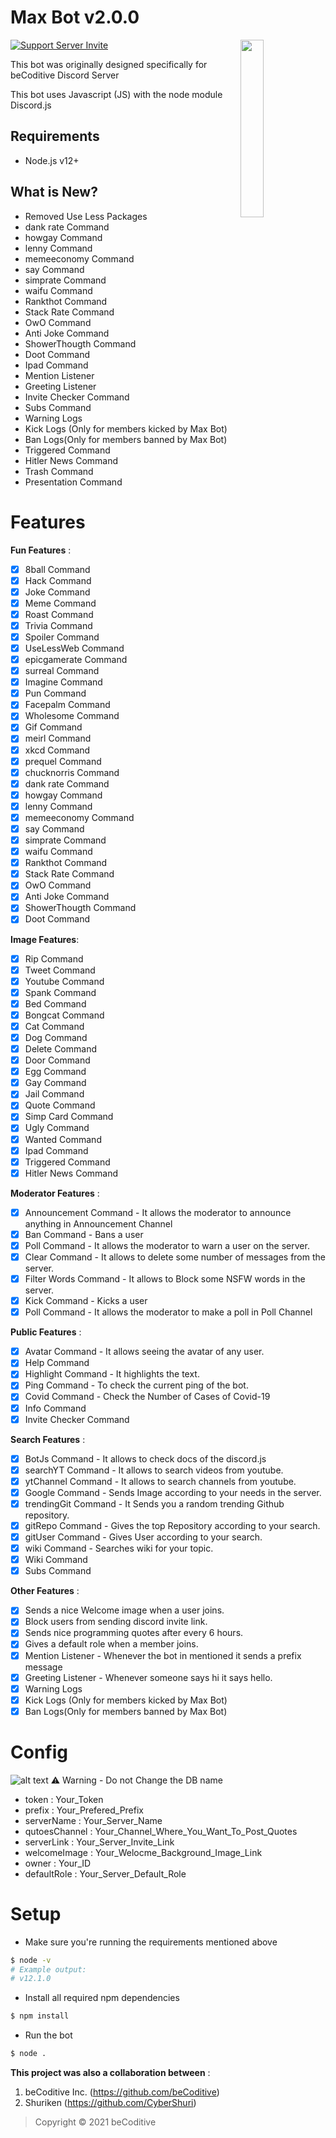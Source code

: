 # Max Bot v2.0.0
<a href="https://becoditive.ml"><img align="right" src="https://cdn.discordapp.com/attachments/803548530932318209/807153318945619979/8d2d1c5e0ee9e5141f1fc51567dba572.jpg" width=27%></a>

[![Support Server Invite](https://img.shields.io/discord/760922672519184384.svg?color=7289da&label=beCoditive&logo=discord&style=flat-square)](https://discord.gg/5JtJFEcZeP)

This bot was originally designed specifically for beCoditive Discord Server 

This bot uses Javascript (JS) with the node module Discord.js

## Requirements
- Node.js v12+

## What is New?
- Removed Use Less Packages
- dank rate Command
- howgay Command
- lenny Command
- memeeconomy Command
- say Command
- simprate Command
- waifu Command
- Rankthot Command
- Stack Rate Command
- OwO Command
- Anti Joke Command
- ShowerThougth Command
- Doot Command
- Ipad Command
- Mention Listener
- Greeting Listener
- Invite Checker Command
- Subs Command
- Warning Logs
- Kick Logs (Only for members kicked by Max Bot)
- Ban Logs(Only for members banned by Max Bot)
- Triggered Command
- Hitler News Command
- Trash Command
- Presentation Command

# Features
**Fun Features** :
- [x] 8ball Command
- [x] Hack Command
- [x] Joke Command
- [x] Meme Command
- [x] Roast Command
- [x] Trivia Command
- [x] Spoiler Command
- [x] UseLessWeb Command
- [x] epicgamerate Command
- [x] surreal Command
- [x] Imagine Command
- [x] Pun Command
- [x] Facepalm Command
- [x] Wholesome Command
- [x] Gif Command
- [x] meirl Command
- [x] xkcd Command
- [x] prequel Command
- [x] chucknorris Command
- [x] dank rate Command
- [x] howgay Command
- [x] lenny Command
- [x] memeeconomy Command
- [x] say Command
- [x] simprate Command
- [x] waifu Command
- [x] Rankthot Command
- [x] Stack Rate Command
- [x] OwO Command
- [x] Anti Joke Command
- [x] ShowerThougth Command
- [x] Doot Command

**Image Features**:
- [x] Rip Command
- [x] Tweet Command
- [x] Youtube Command
- [x] Spank Command
- [x] Bed Command
- [x] Bongcat Command
- [x] Cat Command
- [x] Dog Command
- [x] Delete Command
- [x] Door Command
- [x] Egg Command
- [x] Gay Command
- [x] Jail Command
- [x] Quote Command
- [x] Simp Card Command
- [x] Ugly Command
- [x] Wanted Command
- [x] Ipad Command
- [x] Triggered Command
- [x] Hitler News Command

**Moderator Features** :
- [x] Announcement Command - It allows the moderator to announce anything in Announcement Channel
- [x] Ban Command - Bans a user 
- [x] Poll Command - It allows the moderator to warn a user on the server.
- [x] Clear Command - It allows to delete some number of messages from the server.
- [x] Filter Words Command - It allows to Block some NSFW words in the server.
- [x] Kick Command - Kicks a user 
- [x] Poll Command - It allows the moderator to make a poll in Poll Channel

**Public Features** :
- [x] Avatar Command - It allows seeing the avatar of any user.
- [x] Help Command
- [x] Highlight Command - It highlights the text.
- [x] Ping Command - To check the current ping of the bot.
- [x] Covid Command - Check the Number of Cases of Covid-19
- [x] Info Command
- [x] Invite Checker Command

**Search Features** :
- [x] BotJs Command - It allows to check docs of the discord.js
- [x] searchYT Command - It allows to search videos from youtube.
- [x] ytChannel Command - It allows to search channels from youtube.
- [x] Google Command - Sends Image according to your needs in the server.
- [x] trendingGit Command - It Sends you a random trending Github repository.
- [x] gitRepo Command - Gives the top Repository according to your search.
- [x] gitUser Command - Gives User according to your search.
- [x] wiki Command - Searches wiki for your topic.
- [x] Wiki Command
- [x] Subs Command

**Other Features** :
- [x] Sends a nice Welcome image when a user joins.
- [x] Block users from sending discord invite link.
- [x] Sends nice programming quotes after every 6 hours.
- [x] Gives a default role when a member joins.
- [x] Mention Listener - Whenever the bot in mentioned it sends a prefix message
- [x] Greeting Listener - Whenever someone says hi it says hello.
- [x] Warning Logs
- [x] Kick Logs (Only for members kicked by Max Bot)
- [x] Ban Logs(Only for members banned by Max Bot)

# Config
![alt text](https://cdn.discordapp.com/attachments/802855640632524803/807144193721368616/config.js_-_Max_Bot_v1_Final_Version_-_Visual_Studio_Code_05-02-2021_12_31_07.png)
  ⚠ Warning - Do not Change the DB name
- token : Your_Token
- prefix : Your_Prefered_Prefix
- serverName : Your_Server_Name
- qutoesChannel : Your_Channel_Where_You_Want_To_Post_Quotes
- serverLink : Your_Server_Invite_Link
- welcomeImage : Your_Welocme_Background_Image_Link
- owner : Your_ID
- defaultRole : Your_Server_Default_Role

# Setup
- Make sure you're running the requirements mentioned above
```sh
$ node -v
# Example output:
# v12.1.0
```

- Install all required npm dependencies

```sh
$ npm install
```
- Run the bot
```sh
$ node .
```

**This project was also a collaboration between** :
1. beCoditive Inc. (https://github.com/beCoditive)
2. Shuriken (https://github.com/CyberShuri)


> Copyright © 2021 beCoditive

